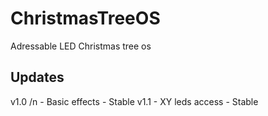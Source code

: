 # ChristmasTreeOS
Adressable LED Christmas tree os

## Updates
  v1.0 /n
    - Basic effects 
    - Stable
  v1.1 
    - XY leds access
    - Stable
